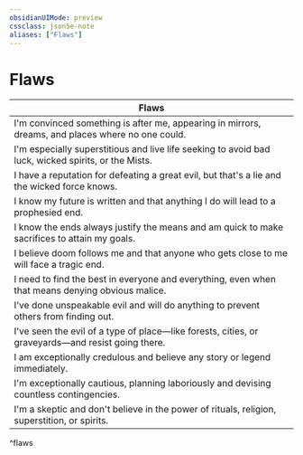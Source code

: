 ```yaml
---
obsidianUIMode: preview
cssclass: json5e-note
aliases: ["Flaws"]
---
```

# Flaws


| Flaws |
|-------|
| I'm convinced something is after me, appearing in mirrors, dreams, and places where no one could. |
| I'm especially superstitious and live life seeking to avoid bad luck, wicked spirits, or the Mists. |
| I have a reputation for defeating a great evil, but that's a lie and the wicked force knows. |
| I know my future is written and that anything I do will lead to a prophesied end. |
| I know the ends always justify the means and am quick to make sacrifices to attain my goals. |
| I believe doom follows me and that anyone who gets close to me will face a tragic end. |
| I need to find the best in everyone and everything, even when that means denying obvious malice. |
| I've done unspeakable evil and will do anything to prevent others from finding out. |
| I've seen the evil of a type of place—like forests, cities, or graveyards—and resist going there. |
| I am exceptionally credulous and believe any story or legend immediately. |
| I'm exceptionally cautious, planning laboriously and devising countless contingencies. |
| I'm a skeptic and don't believe in the power of rituals, religion, superstition, or spirits. |
^flaws